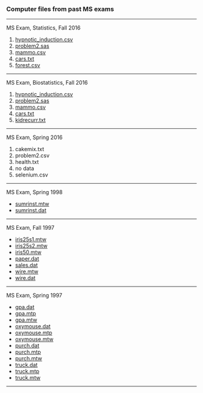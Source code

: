 ### Computer files from past MS exams

-----
MS Exam, Statistics, Fall 2016
1. [hypnotic_induction.csv](pastmsexam/2016/F2016/hypnotic_induction.csv)
2. [problem2.sas](pastmsexam/2016/F2016/problem2.sas)
3. [mammo.csv](pastmsexam/2016/F2016/mammography.csv)
4. [cars.txt](pastmsexam/2016/F2016/cars.txt)
5. [forest.csv](pastmsexam/2016/F2016/forest.csv)

-----
MS Exam, Biostatistics, Fall 2016
1. [hypnotic_induction.csv](pastmsexam/2016/F2016/hypnotic_induction.csv)
2. [problem2.sas](pastmsexam/2016/F2016/problem2.sas)
3. [mammo.csv](pastmsexam/2016/F2016/mammography.csv)
4. [cars.txt](pastmsexam/2016/F2016/cars.txt)
5. [kidrecurr.txt](pastmsexam/2016/F2016/kidrecurr.txt)

-----
MS Exam, Spring 2016
1. cakemix.txt
2. problem2.csv
3. health.txt
4. no data
5. selenium.csv

-----
MS Exam, Spring 1998
- [sumrinst.mtw](pastmsexam/1998/Sp1998/SUMRINST.MTW)
- [sumrinst.dat](pastmsexam/1998/Sp1998/SUMRINST.DAT)

-----
MS Exam, Fall 1997
- [iris25s1.mtw](pastmsexam/1997/F1997/IRIS25S1.MTW)
- [iris25s2.mtw](pastmsexam/1997/F1997/IRIS25S2.MTW)
- [iris50.mtw](pastmsexam/1997/F1997/IRIS50.MTW)
- [paper.dat](pastmsexam/1997/F1997/paper.dat)
- [sales.dat](pastmsexam/1997/F1997/sales.dat)
- [wire.mtw](pastmsexam/1997/F1997/WIRE.MTW)
- [wire.dat](pastmsexam/1997/F1997/WIRE.DAT)

-----
MS Exam, Spring 1997
- [gpa.dat](pastmsexam/1997/Sp1997/gpa.dat)
- [gpa.mtp](pastmsexam/1997/Sp1997/gpa.MTP)
- [gpa.mtw](pastmsexam/1997/Sp1997/gpa.MTW)
- [oxymouse.dat](pastmsexam/1997/Sp1997/OXYMOUSE.DAT)
- [oxymouse.mtp](pastmsexam/1997/Sp1997/oxymouse.MTP)
- [oxymouse.mtw](pastmsexam/1997/Sp1997/oxymouse.MTW)
- [purch.dat](pastmsexam/1997/Sp1997/purch.dat)
- [purch.mtp](pastmsexam/1997/Sp1997/purch.MTP)
- [purch.mtw](pastmsexam/1997/Sp1997/purch.mtw)
- [truck.dat](pastmsexam/1997/Sp1997/truck.dat)
- [truck.mtp](pastmsexam/1997/Sp1997/truck.MTP)
- [truck.mtw](pastmsexam/1997/Sp1997/truck.MTW)

-----